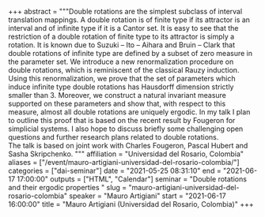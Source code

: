 +++
abstract = """Double rotations are the simplest subclass of interval translation mappings. A double rotation is of finite type if its attractor is an interval and of infinite type if it is a Cantor set. It is easy to see that the restriction of a double rotation of finite type to its attractor is simply a rotation. It is known due to Suzuki – Ito – Aihara and Bruin – Clark that double rotations of infinite type are defined by a subset of zero measure in the parameter set. We introduce a new renormalization procedure on double rotations, which is reminiscent of the classical Rauzy induction. Using this renormalization, we prove that the set of parameters which induce infinite type double rotations has Hausdorff dimension strictly smaller than 3. Moreover, we construct a natural invariant measure supported on these parameters and show that, with respect to this measure, almost all double rotations are uniquely ergodic. In my talk I plan to outline this proof that is based on the recent result by Fougeron for simplicial systems. I also hope to discuss briefly some challenging open questions and further research plans related to double rotations.   
The talk is based on joint work with Charles Fougeron, Pascal Hubert and Sasha Skripchenko.
"""
affiliation = "Universidad del Rosario, Colombia"
aliases = ["/event/mauro-artigiani-universidad-del-rosario-colombia/"]
categories = ["dai-seminar"]
date = "2021-05-25 08:31:10"
end = "2021-06-17 17:00:00"
outputs = ["HTML", "Calendar"]
seminar = "Double rotations and their ergodic properties "
slug = "mauro-artigiani-universidad-del-rosario-colombia"
speaker = "Mauro Artigiani"
start = "2021-06-17 16:00:00"
title = "Mauro Artigiani (Universidad del Rosario, Colombia)"
+++

